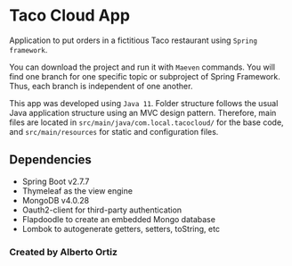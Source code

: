 # Taco Cloud App

Application to put orders in a fictitious Taco restaurant using `Spring framework`.

You can download the project and run it with `Maeven` commands.
You will find one branch for one specific topic or subproject of Spring Framework.
Thus, each branch is independent of one another.

This app was developed using `Java 11`. Folder structure follows the usual Java application structure using an MVC design pattern.
Therefore, main files are located in `src/main/java/com.local.tacocloud/` for the base code, and `src/main/resources` for static
and configuration files.

## Dependencies

- Spring Boot v2.7.7
- Thymeleaf as the view engine
- MongoDB v4.0.28
- Oauth2-client for third-party authentication
- Flapdoodle to create an embedded Mongo database
- Lombok to autogenerate getters, setters, toString, etc

### Created by Alberto Ortiz